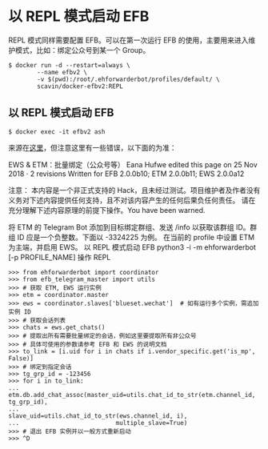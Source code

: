 # 以 REPL 模式启动 EFB

REPL 模式同样需要配置 EFB。可以在第一次运行 EFB 的使用，主要用来进入维护模式，比如：绑定公众号到某一个 Group。

```
$ docker run -d --restart=always \
        --name efbv2 \
        -v $(pwd):/root/.ehforwarderbot/profiles/default/ \
        scavin/docker-efbv2:REPL
```

## 以 REPL 模式启动 EFB

```
$ docker exec -it efbv2 ash
```

来源在[这里](https://github.com/blueset/efb-wechat-slave/wiki/EWS-&-ETM%EF%BC%9A%E6%89%B9%E9%87%8F%E7%BB%91%E5%AE%9A%EF%BC%88%E5%85%AC%E4%BC%97%E5%8F%B7%E7%AD%89%EF%BC%89)，但注意这里有一些错误，以下面的为准：


EWS & ETM：批量绑定（公众号等）
Eana Hufwe edited this page on 25 Nov 2018 · 2 revisions
Written for EFB 2.0.0b10; ETM 2.0.0b11; EWS 2.0.0a12

注意：
本内容是一个非正式支持的 Hack，且未经过测试。项目维护者及作者没有义务对下述内容提供任何支持，且不对该内容产生的任何后果负任何责任。 请在充分理解下述内容原理的前提下操作。You have been warned.

将 ETM 的 Telegram Bot 添加到目标绑定群组、发送 /info 以获取该群组 ID。群组 ID 应是一个负整数。下面以 -3324225 为例。
在当前的 profile 中设置 ETM 为主端，并启用 EWS。
以 REPL 模式启动 EFB
python3 -i -m ehforwarderbot [-p PROFILE_NAME]
操作 REPL

```
>>> from ehforwarderbot import coordinator
>>> from efb_telegram_master import utils
>>> # 获取 ETM, EWS 运行实例
>>> etm = coordinator.master
>>> ews = coordinator.slaves['blueset.wechat']  # 如有运行多个实例，需追加实例 ID
>>> # 获取会话列表
>>> chats = ews.get_chats()
>>> # 提取出所有需要批量绑定的会话，例如这里要提取所有非公众号
>>> # 具体可使用的参数请参考 EFB 和 EWS 的说明文档
>>> to_link = [i.uid for i in chats if i.vendor_specific.get('is_mp', False)]
>>> # 绑定到指定会话
>>> tg_grp_id = -123456
>>> for i in to_link:
...     etm.db.add_chat_assoc(master_uid=utils.chat_id_to_str(etm.channel_id, tg_grp_id),
...                           slave_uid=utils.chat_id_to_str(ews.channel_id, i),
...                           multiple_slave=True)
>>> # 退出 EFB 实例并以一般方式重新启动
>>> ^D
```
